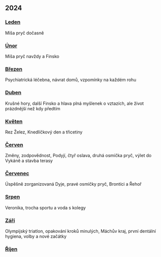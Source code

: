 ## 2024

### [Leden](2024_january.md)

Míša pryč dočasně

### [Únor](2024_february.md)

Míša pryč navždy a Finsko

### [Březen](2024_march.md)

Psychiatrická léčebna, návrat domů, vzpomínky na každém rohu

### [Duben](2024_april.md)

Krušné hory, další Finsko a hlava plná myšlenek o vztazích, ale život prázdnější než kdy předtím

### [Květen](2024_may.md)

Rez Želez, Knedlíčkový den a třicetiny

### [Červen](2024_june.md)

Změny, zodpovědnost, Podyjí, čtyř oslava, druhá osmička pryč, výlet do Vykáně a stavba terasy

### [Červenec](2024_july.md)

Úspěšně zorganizovaná Dyje, pravé osmičky pryč, Brontíci a Řehoř

### [Srpen](2024_august.md)

Veronika, trocha sportu a voda s kolegy

### [Září](2024_september.md)

Olympijský triatlon, opakování kroků minulých, Máchův kraj, první dentální hygiena, volby a nové začátky

### [Říjen](2024_october.md)

<!--

### [Listopad](2024_november.md)


### [Prosinec](2024_december.md)

-->
